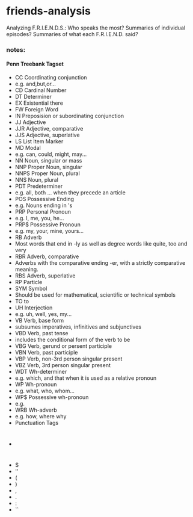 # friends-analysis

Analyzing F.R.I.E.N.D.S.: Who speaks the most? Summaries of individual episodes? Summaries of what each F.R.I.E.N.D. said?



### notes:

#### Penn Treebank Tagset
- CC 	Coordinating conjunction
- e.g. and,but,or...
- CD 	Cardinal Number
- DT 	Determiner
- EX 	Existential there
- FW 	Foreign Word
- IN 	Preposision or subordinating conjunction
- JJ 	Adjective
- JJR 	Adjective, comparative
- JJS 	Adjective, superlative
- LS 	List Item Marker
- MD 	Modal
- e.g. can, could, might, may...
- NN 	Noun, singular or mass
- NNP 	Proper Noun, singular
- NNPS 	Proper Noun, plural
- NNS 	Noun, plural
- PDT 	Predeterminer
- e.g. all, both ... when they precede an article
- POS 	Possessive Ending
- e.g. Nouns ending in 's
- PRP 	Personal Pronoun
- e.g. I, me, you, he...
- PRP$ 	Possessive Pronoun
- e.g. my, your, mine, yours...
- RB 	Adverb
- Most words that end in -ly as well as degree words like quite, too and very
- RBR 	Adverb, comparative
- Adverbs with the comparative ending -er, with a strictly comparative meaning.
- RBS 	Adverb, superlative
- RP 	Particle
- SYM 	Symbol
- Should be used for mathematical, scientific or technical symbols
- TO 	to
- UH 	Interjection
- e.g. uh, well, yes, my...
- VB 	Verb, base form
- subsumes imperatives, infinitives and subjunctives
- VBD 	Verb, past tense
- includes the conditional form of the verb to be
- VBG 	Verb, gerund or persent participle
- VBN 	Verb, past participle
- VBP 	Verb, non-3rd person singular present
- VBZ 	Verb, 3rd person singular present
- WDT 	Wh-determiner
- e.g. which, and that when it is used as a relative pronoun
- WP 	Wh-pronoun
- e.g. what, who, whom...
- WP$ 	Possessive wh-pronoun
- e.g.
- WRB 	Wh-adverb
- e.g. how, where why
- Punctuation Tags
- #
- $
- ''
- (
- )
- ,
- .
- :
- `` 